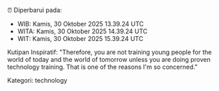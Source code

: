 ⏰ Diperbarui pada:
- WIB: Kamis, 30 Oktober 2025 13.39.24 UTC
- WITA: Kamis, 30 Oktober 2025 14.39.24 UTC
- WIT: Kamis, 30 Oktober 2025 15.39.24 UTC

Kutipan Inspiratif:
"Therefore, you are not training young people for the world of today and the world of tomorrow unless you are doing proven technology training. That is one of the reasons I'm so concerned."


Kategori: technology


